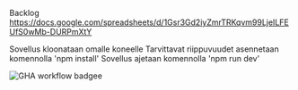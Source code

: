 Backlog
https://docs.google.com/spreadsheets/d/1Gsr3Gd2iyZmrTRKqvm99LjeILFEUfS0wMb-DURPmXtY

Sovellus kloonataan omalle koneelle
Tarvittavat riippuvuudet asennetaan komennolla 'npm install'
Sovellus ajetaan komennolla 'npm run dev'

![GHA workflow badgee](https://github.com/emiliarantonen/miniprojekti/workflows/CI/badge.svg)

